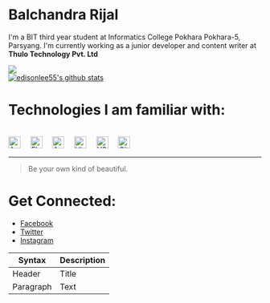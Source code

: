# Balchandra Rijal
I'm a BIT third year student at Informatics College Pokhara Pokhara-5, Parsyang. I'm currently working as a junior developer and content writer at **Thulo Technology Pvt. Ltd**

![](https://komarev.com/ghpvc/?username=balchandraRijal&color=green)\
<a href="https://github.com/edisonlee55"><img src="https://github-readme-stats.vercel.app/api?username=balchandraRijal&hide_border=true&show_icons=true" alt="edisonlee55's github stats"></a>

# Technologies I am familiar with:
<br><img alt="Android" title="Android" src="https://user-images.githubusercontent.com/2779957/123782903-7740b200-d8de-11eb-9c76-9671a6fc5903.png" height="24">&nbsp;&nbsp;&nbsp;&nbsp;
<img alt="Flutter" title="Flutter" src="https://user-images.githubusercontent.com/1680157/87443756-49c6ff80-c5cc-11ea-9052-ecd76bb5ce81.png" height="24">&nbsp;&nbsp;&nbsp;&nbsp;
<img alt="Android Studio" title="Android Studio" src="https://user-images.githubusercontent.com/2779957/123782649-38aaf780-d8de-11eb-8bf1-ceed215f2bd0.png" height="24">&nbsp;&nbsp;&nbsp;&nbsp;
<img alt="Visual Studio" title="Visual Studio" src="https://user-images.githubusercontent.com/2779957/123782384-f7b2e300-d8dd-11eb-955e-547582e5fd3f.png" height="24">&nbsp;&nbsp;&nbsp;&nbsp;
<img alt="VS Code" title="VS Code" src="https://user-images.githubusercontent.com/1680157/87443751-492e6900-c5cc-11ea-9854-f82d4d921133.png" height="24">&nbsp;&nbsp;&nbsp;&nbsp;
<img alt="Git" title="Git" src="https://user-images.githubusercontent.com/1680157/87443755-49c6ff80-c5cc-11ea-954a-579f7c72873a.png" height="24">&nbsp;&nbsp;&nbsp;&nbsp;

------------------------------------------------------------
> Be your own kind of beautiful.
# Get Connected:
- [Facebook](https://www.facebook.com/raajaa.rijal)
- [Twitter](https://twitter.com/RReezaal)
- [Instagram](https://www.instagram.com/raajaa.reezaal)

| Syntax      | Description |
| ----------- | ----------- |
| Header      | Title       |
| Paragraph   | Text        |
